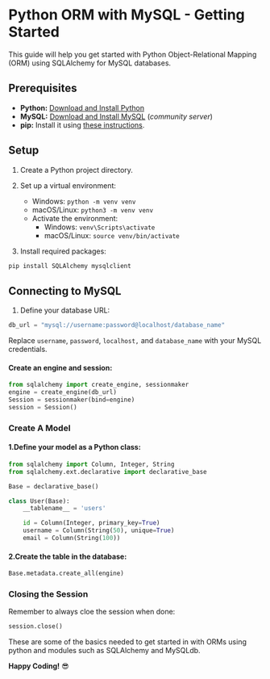 # Python ORM with MySQL - Getting Started

This guide will help you get started with Python Object-Relational Mapping (ORM) using SQLAlchemy for MySQL databases.

## Prerequisites

- **Python:** [Download and Install Python](https://www.python.org/downloads/)
- **MySQL:** [Download and Install MySQL](https://dev.mysql.com/downloads/) (*community server*)
- **pip:** Install it using [these instructions](https://pip.pypa.io/en/stable/installation/).

## Setup

1. Create a Python project directory.

2. Set up a virtual environment:
   - Windows: `python -m venv venv`
   - macOS/Linux: `python3 -m venv venv`
   - Activate the environment:
     - Windows: `venv\Scripts\activate`
     - macOS/Linux: `source venv/bin/activate`

3. Install required packages:

```python
pip install SQLAlchemy mysqlclient
```
## Connecting to MySQL

1. Define your database URL:
```python
db_url = "mysql://username:password@localhost/database_name"
```
Replace `username`, `password`, `localhost,` and `database_name` with your MySQL credentials.  

#### Create an engine and session:  
```python
from sqlalchemy import create_engine, sessionmaker
engine = create_engine(db_url)
Session = sessionmaker(bind=engine)
session = Session()
```  

### Create A Model  
#### 1.Define your model as a Python class:  
```python
from sqlalchemy import Column, Integer, String
from sqlalchemy.ext.declarative import declarative_base

Base = declarative_base()

class User(Base):
    __tablename__ = 'users'

    id = Column(Integer, primary_key=True)
    username = Column(String(50), unique=True)
    email = Column(String(100))
```

#### 2.Create the table in the database:
```python
Base.metadata.create_all(engine)
```

### Closing the Session
Remember to always cloe the session when done:
```python
session.close()
```  

These are some of the basics needed to get started in with ORMs using python and modules such as SQLAlchemy and MySQLdb.  

**Happy Coding!** 😎